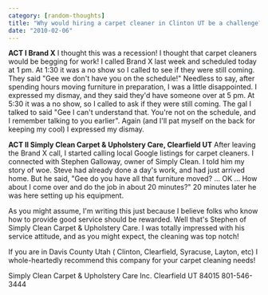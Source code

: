 ```yaml
---
category: [random-thoughts]
title: "Why would hiring a carpet cleaner in Clinton UT be a challenge?"
date: "2010-02-06"
---
```


**ACT I Brand X** I thought this was a recession! I thought that carpet cleaners would be begging for work! I called Brand X last week and scheduled today at 1 pm. At 1:30 it was a no show so I called to see if they were still coming. They said "Gee we don't have you on the schedule!" Needless to say, after spending hours moving furniture in preparation, I was a little disappointed. I expressed my dismay, and they said they'd have someone over at 5 pm. At 5:30 it was a no show, so I called to ask if they were still coming. The gal I talked to said "Gee I can't understand that. You're not on the schedule, and I remember talking to you earlier". Again (and I'll pat myself on the back for keeping my cool) I expressed my dismay.

**ACT II Simply Clean Carpet & Upholstery Care, Clearfield UT** After leaving the Brand X call, I started calling local Google listings for carpet cleaners. I connected with Stephen Galloway, owner of Simply Clean. I told him my story of woe. Steve had already done a day's work, and had just arrived home. But he said, "Gee do you have all that furniture moved? ... OK ... How about I come over and do the job in about 20 minutes?" 20 minutes later he was here setting up his equipment.

As you might assume, I'm writing this just because I believe folks who know how to provide good service should be rewarded. Well that's Stephen of Simply Clean Carpet & Upholstery Care. I was totally impressed with his service attitude, and as you might expect, the cleaning was top notch!

If you are in Davis County Utah ( Clinton, Clearfield, Syracuse, Layton, etc) I whole-heartedly recommend this company for your carpet cleaning needs!

Simply Clean Carpet & Upholstery Care Inc. Clearfield UT 84015 801-546-3444
